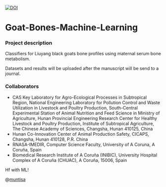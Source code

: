 [![DOI](https://zenodo.org/badge/179585994.svg)](https://zenodo.org/badge/latestdoi/179585994)

# Goat-Bones-Machine-Learning

### Project description
Classifiers for Liuyang black goats bone profiles using maternal serum bone metabolism.

Datasets and results will be uploaded after the manuscript will be send to a journal.

### Collaborators
- CAS Key Laboratory for Agro-Ecological Processes in Subtropical Region, National Engineering Laboratory for Pollution Control and Waste Utilization in Livestock and Poultry Production, South-Central Experimental Station of Animal Nutrition and Feed Science in Ministry of Agriculture, Hunan Provincial Engineering Research Center for Healthy Livestock and Poultry Production, Institute of Subtropical Agriculture, The Chinese Academy of Sciences, Changsha, Hunan 410125, China
- Hunan Co-Innovation Center of Animal Production Safety, CICAPS, Changsha, Hunan 410128, P.R. China
- RNASA-IMEDIR, Computer Science Faculty, University of A Coruna, A Coruña, Spain
- Biomedical Research Institute of A Coruña (INIBIC), University Hospital Complex of A Coruña (CHUAC), A Coruña, 15006, Spain

Hf with ML!

@[muntisa](https://sites.google.com/site/muntisa/)
